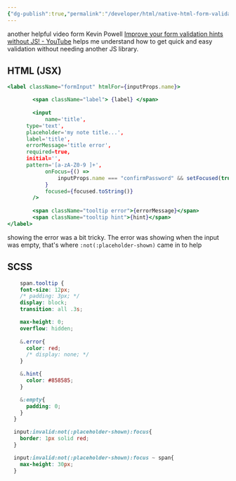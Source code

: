 ```yaml
---
{"dg-publish":true,"permalink":"/developer/html/native-html-form-validation/","dgPassFrontmatter":true}
---
```


another helpful video form Kevin Powell [Improve your form validation hints without JS! - YouTube](https://www.youtube.com/watch?v=s2ThIxm7FyA) helps me understand how to get quick and easy validation without needing another JS library.

## HTML (JSX)
```jsx
<label className="formInput" htmlFor={inputProps.name}>

		<span className="label"> {label} </span>
		
		<input
			name='title',
      type='text',
      placeholder='my note title...', 
      label='title',
      errorMessage='title error',
      required=true,
      initial='',
      pattern='[a-zA-Z0-9 ]+',
			onFocus={() =>
				inputProps.name === "confirmPassword" && setFocused(true)
			}
			focused={focused.toString()}
		/>
		
		<span className="tooltip error">{errorMessage}</span>
		<span className="tooltip hint">{hint}</span>
</label>
```

showing the error was a bit tricky. The error was showing when the input was empty, that's where `:not(:placeholder-shown)` came in to help

## SCSS
```scss
	span.tooltip {
    font-size: 12px;
    /* padding: 3px; */
    display: block;
    transition: all .3s;

    max-height: 0;
    overflow: hidden;
    
    &.error{
      color: red;
      /* display: none; */
    }

    &.hint{
      color: #858585;
    }

    &:empty{
      padding: 0;
    }
  }

  input:invalid:not(:placeholder-shown):focus{
    border: 1px solid red;
  }

  input:invalid:not(:placeholder-shown):focus ~ span{
    max-height: 30px;
  }
```